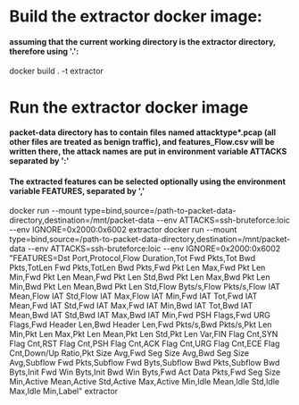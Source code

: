 # Build the extractor docker image:
#### assuming that the current working directory is the extractor directory, therefore using '.':
docker build . -t extractor

# Run the extractor docker image
#### packet-data directory has to contain files named attacktype*.pcap (all other files are treated as benign traffic), and features_Flow.csv will be written there, the attack names are put in environment variable ATTACKS separated by ':'
#### The extracted features can be selected optionally using the environment variable FEATURES, separated by ','
docker run --mount type=bind,source=/path-to-packet-data-directory,destination=/mnt/packet-data --env ATTACKS=ssh-bruteforce:loic --env IGNORE=0x2000:0x6002 extractor
docker run --mount type=bind,source=/path-to-packet-data-directory,destination=/mnt/packet-data --env ATTACKS=ssh-bruteforce:loic --env IGNORE=0x2000:0x6002 "FEATURES=Dst Port,Protocol,Flow Duration,Tot Fwd Pkts,Tot Bwd Pkts,TotLen Fwd Pkts,TotLen Bwd Pkts,Fwd Pkt Len Max,Fwd Pkt Len Min,Fwd Pkt Len Mean,Fwd Pkt Len Std,Bwd Pkt Len Max,Bwd Pkt Len Min,Bwd Pkt Len Mean,Bwd Pkt Len Std,Flow Byts/s,Flow Pkts/s,Flow IAT Mean,Flow IAT Std,Flow IAT Max,Flow IAT Min,Fwd IAT Tot,Fwd IAT Mean,Fwd IAT Std,Fwd IAT Max,Fwd IAT Min,Bwd IAT Tot,Bwd IAT Mean,Bwd IAT Std,Bwd IAT Max,Bwd IAT Min,Fwd PSH Flags,Fwd URG Flags,Fwd Header Len,Bwd Header Len,Fwd Pkts/s,Bwd Pkts/s,Pkt Len Min,Pkt Len Max,Pkt Len Mean,Pkt Len Std,Pkt Len Var,FIN Flag Cnt,SYN Flag Cnt,RST Flag Cnt,PSH Flag Cnt,ACK Flag Cnt,URG Flag Cnt,ECE Flag Cnt,Down/Up Ratio,Pkt Size Avg,Fwd Seg Size Avg,Bwd Seg Size Avg,Subflow Fwd Pkts,Subflow Fwd Byts,Subflow Bwd Pkts,Subflow Bwd Byts,Init Fwd Win Byts,Init Bwd Win Byts,Fwd Act Data Pkts,Fwd Seg Size Min,Active Mean,Active Std,Active Max,Active Min,Idle Mean,Idle Std,Idle Max,Idle Min,Label" extractor